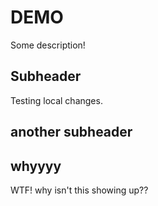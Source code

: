 # DEMO

Some description!


## Subheader

Testing local changes.

## another subheader
## whyyyy
WTF! why isn't this showing up??